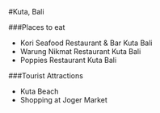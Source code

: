 #Kuta, Bali

###Places to eat

- Kori Seafood Restaurant & Bar Kuta Bali
- Warung Nikmat Restaurant Kuta Bali
- Poppies Restaurant Kuta Bali

###Tourist Attractions

- Kuta Beach
- Shopping at Joger Market
